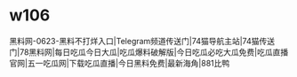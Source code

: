 # w106
黑料网-0623-黑料不打烊入口|Telegram频道传送门|74猫导航主站|74猫传送门|78黑料网|每日吃瓜今日大瓜|吃瓜爆料破解版|今日吃瓜必吃大瓜免费|吃瓜直播官网|五一吃瓜网|下载吃瓜直播|今日黑料免费|最新海角|881比鸭
